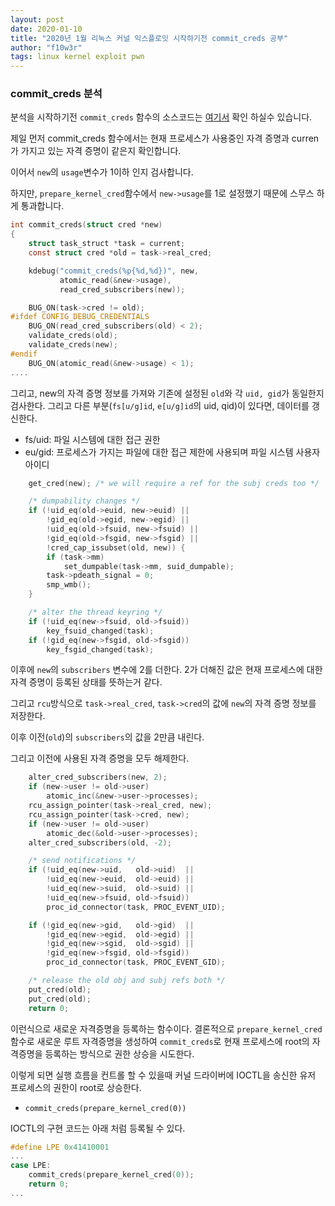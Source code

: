 ```yaml
---
layout: post
date: 2020-01-10
title: "2020년 1월 리눅스 커널 익스플로잇 시작하기전 commit_creds 공부"
author: "f10w3r"
tags: linux kernel exploit pwn
---
```


### commit_creds 분석

분석을 시작하기전 `commit_creds` 함수의 소스코드는 [여기서](https://elixir.bootlin.com/linux/v4.18/source/kernel/cred.c#L423) 확인 하실수 있습니다. 

제일 먼저 commit_creds 함수에서는 현재 프로세스가 사용중인 자격 증명과 curren가 가지고 있는 자격 증명이 같은지 확인합니다. 

이어서 `new`의 `usage`변수가 1이하 인지 검사합니다.

하지만, `prepare_kernel_cred`함수에서 `new->usage`를 1로 설정했기 때문에 스무스 하게 통과합니다. 


```c
int commit_creds(struct cred *new)
{
	struct task_struct *task = current;
	const struct cred *old = task->real_cred;

	kdebug("commit_creds(%p{%d,%d})", new,
	       atomic_read(&new->usage),
	       read_cred_subscribers(new));

	BUG_ON(task->cred != old);
#ifdef CONFIG_DEBUG_CREDENTIALS
	BUG_ON(read_cred_subscribers(old) < 2);
	validate_creds(old);
	validate_creds(new);
#endif
    BUG_ON(atomic_read(&new->usage) < 1);
....

```

그리고, new의 자격 증명 정보를 가져와 기존에 설정된 `old`와 각 `uid, gid`가 동일한지 검사한다. 그리고 다른 부분(`fs[u/g]id`, `e[u/g]id`의 uid, qid)이 있다면, 데이터를 갱신한다.

- fs/uid: 파일 시스템에 대한 접근 권한
- eu/gid: 프로세스가 가지는 파일에 대한 접근 제한에 사용되며 파일 시스템 사용자 아이디

```c
	get_cred(new); /* we will require a ref for the subj creds too */

	/* dumpability changes */
	if (!uid_eq(old->euid, new->euid) ||
	    !gid_eq(old->egid, new->egid) ||
	    !uid_eq(old->fsuid, new->fsuid) ||
	    !gid_eq(old->fsgid, new->fsgid) ||
	    !cred_cap_issubset(old, new)) {
		if (task->mm)
			set_dumpable(task->mm, suid_dumpable);
		task->pdeath_signal = 0;
		smp_wmb();
	}

    /* alter the thread keyring */
	if (!uid_eq(new->fsuid, old->fsuid))
		key_fsuid_changed(task);
	if (!gid_eq(new->fsgid, old->fsgid))
		key_fsgid_changed(task);
```


이후에 `new`의 `subscribers` 변수에 2를 더한다. 2가 더해진 값은 현재 프로세스에 대한 자격 증명이 등록된 상태를 뜻하는거 같다.

그리고 `rcu`방식으로 `task->real_cred`, `task->cred`의 값에 `new`의 자격 증명 정보를 저장한다.

이후 이전(`old`)의 `subscribers`의 값을 2만큼 내린다.

그리고 이전에 사용된 자격 증명을 모두 해제한다.

```c
	alter_cred_subscribers(new, 2);
	if (new->user != old->user)
		atomic_inc(&new->user->processes);
	rcu_assign_pointer(task->real_cred, new);
	rcu_assign_pointer(task->cred, new);
	if (new->user != old->user)
		atomic_dec(&old->user->processes);
	alter_cred_subscribers(old, -2);

	/* send notifications */
	if (!uid_eq(new->uid,   old->uid)  ||
	    !uid_eq(new->euid,  old->euid) ||
	    !uid_eq(new->suid,  old->suid) ||
	    !uid_eq(new->fsuid, old->fsuid))
		proc_id_connector(task, PROC_EVENT_UID);

	if (!gid_eq(new->gid,   old->gid)  ||
	    !gid_eq(new->egid,  old->egid) ||
	    !gid_eq(new->sgid,  old->sgid) ||
	    !gid_eq(new->fsgid, old->fsgid))
		proc_id_connector(task, PROC_EVENT_GID);

	/* release the old obj and subj refs both */
	put_cred(old);
	put_cred(old);
	return 0;
```

이런식으로 새로운 자격증명을 등록하는 함수이다. 결론적으로 `prepare_kernel_cred` 함수로 새로운 루트 자격증명을 생성하여 `commit_creds`로 현재 프로세스에 root의 자격증명을 등록하는 방식으로 권한 상승을 시도한다.

이렇게 되면 실행 흐름을 컨트롤 할 수 있을때 커널 드라이버에 IOCTL을 송신한 유저 프로세스의 권한이 root로 상승한다. 
- `commit_creds(prepare_kernel_cred(0))`

IOCTL의 구현 코드는 아래 처럼 등록될 수 있다.

```c
#define LPE 0x41410001
...
case LPE:
    commit_creds(prepare_kernel_cred(0));
    return 0;
...
```